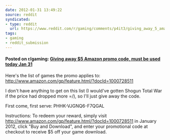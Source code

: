 ```yaml
---
date: 2012-01-31 13:49:22
source: reddit
syndicated:
- type: reddit
  url: https://www.reddit.com/r/gaming/comments/p4it3/giving_away_5_amazon_promo_code_must_be_used/
tags:
- gaming
- reddit_submission
---
```


#### Posted on r/gaming: [Giving away $5 Amazon promo code, must be used today Jan 31](https://reddit.com/r/gaming/comments/p4it3/giving_away_5_amazon_promo_code_must_be_used/)

Here's the list of games the promo applies to: http://www.amazon.com/gp/feature.html/?docId=1000728511

I don't have anything to get on this list (I would've gotten Shogun Total War if the price had dropped more =/), so I'll just give away the code.

First come, first serve: PHHK-VJGNQ6-F7QGAL

Instructions: To redeem your reward, simply visit http://www.amazon.com/gp/feature.html/?docId=1000728511 in January 2012, click "Buy and Download", and enter your promotional code at checkout to receive $5 off your game download.